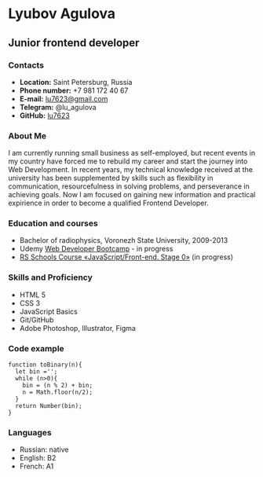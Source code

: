# **Lyubov Agulova**

## Junior frontend developer

### Contacts

* **Location:** Saint Petersburg, Russia
* **Phone number:** +7 981 172 40 67
* **E-mail:** lu7623@gmail.com
* **Telegram:** @lu_agulova
* **GitHub:** [lu7623](https://github.com/lu7623)


### About Me

I am currently running small business as self-employed, but recent events in my country have forced me to rebuild my career and start the journey into Web Development. In recent years, my technical knowledge received at the university has been supplemented by skills such as flexibility in communication, resourcefulness in solving problems, and perseverance in achieving goals. Now I am focused on gaining new information and practical expirience in order to become a qualified Frontend Developer.

### Education and courses

* Bachelor of radiophysics, Voronezh State University, 2009-2013
* Udemy [Web Developer Bootcamp](https://www.udemy.com/course/the-web-developer-bootcamp/) - in progress
* [RS Schools Course «JavaScript/Front-end. Stage 0»](https://github.com/rolling-scopes-school/tasks/tree/master/stage0) (in progress)


### Skills and Proficiency
* HTML 5
* CSS 3
* JavaScript Basics
* Git/GitHub
* Adobe Photoshop, Illustrator, Figma

### Code example

```
function toBinary(n){
  let bin ='';
  while (n>0){
    bin = (n % 2) + bin;
    n = Math.floor(n/2);
  }
  return Number(bin);
}
```

### Languages
* Russian: native
* English: B2
* French: A1
